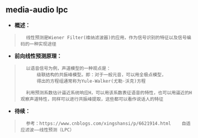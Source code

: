 ## media-audio lpc
- **概述：**
>       线性预测是Wiener Filter(维纳滤波器)的应用，作为信号识别的特征以及信号编码的一种实现途径
>
>

- **前向线性预测原理：**
>       以语音信号为例，声道模型的一种观点是：
>           级联结构的共振峰模型。即：对于一般元音，可以用全极点模型，
>           得出的方程组通常称为Yule-Walker(尤勒·沃克)方程
>
>       利用预测系数估计逼近系统响应H，可以用该系数表征语音的特性，也可以用逼近的H观察声道特性，同样可以进行共振峰提取，这些都可以看作说话人的特征
>
>
>
>
>
>
>
>
>
>
>

- **待续：**
>       参考：https://www.cnblogs.com/xingshansi/p/6621914.html    自适应滤波——线性预测（LPC）
>
>
>
>
>
>
>
>
>
>
>
>
>
>
>
>
